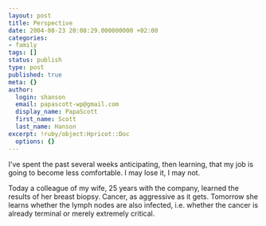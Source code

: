 ```yaml
---
layout: post
title: Perspective
date: 2004-08-23 20:08:29.000000000 +02:00
categories:
- family
tags: []
status: publish
type: post
published: true
meta: {}
author:
  login: shanson
  email: papascott-wp@gmail.com
  display_name: PapaScott
  first_name: Scott
  last_name: Hanson
excerpt: !ruby/object:Hpricot::Doc
  options: {}
---
```

<p>I've spent the past several weeks anticipating, then learning, that my job is going to become less comfortable. I may lose it, I may not.</p>
<p>Today a colleague of my wife, 25 years with the company, learned the results of her breast biopsy. Cancer, as aggressive as it gets. Tomorrow she learns whether the lymph nodes are also infected, i.e. whether the cancer is already terminal or merely extremely critical.</p>

